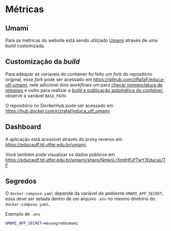 <!--
 Copyright (c) 2023 Rafael Farias
 
 This software is released under the MIT License.
 https://opensource.org/licenses/MIT
-->

# Métricas

## Umami
Para as métricas do website está sendo utilizado [Umami](https://umami.is/) através de uma *build* customizada.

## Customização da *build*
Para adequar as variaveis do container foi feito um *fork* do repositório original, esse *fork* pode ser acessado em <https://github.com/zRafaF/educa-utf-umami>, nele adicionei dois *workflows* um para [checar nomenclatura de *releases*](https://github.com/zRafaF/educa-utf-umami/blob/master/.github/workflows/pr-title-check.yml) e outro para realizar a [*build* e publicação automática do *container*](https://github.com/zRafaF/educa-utf-umami/blob/master/.github/workflows/publish-container.yml), observe a variável `BASE_PATH`.

O repositório no DockerHub pode ser acessado em <https://hub.docker.com/r/zrafaf/educa_utf_umami>

## Dashboard
A aplicação está acessível através do proxy reverso em <https://educautf.td.utfpr.edu.br/umami>.

Você também pode visualizar os dados públicos em <https://educautf.td.utfpr.edu.br/umami/share/NmknLrXmtHfUfTwY/EducaUTF>

## Segredos
O `docker-compose.yaml` depende da variável de ambiente `UMAMI_APP_SECRET`, essa deve ser setada dentro de um arquivo `.env` no mesmo diretório do `docker-compose.yaml`.

Exemplo de `.env`

```sh
UMAMI_APP_SECRET=meusegredoumami
```